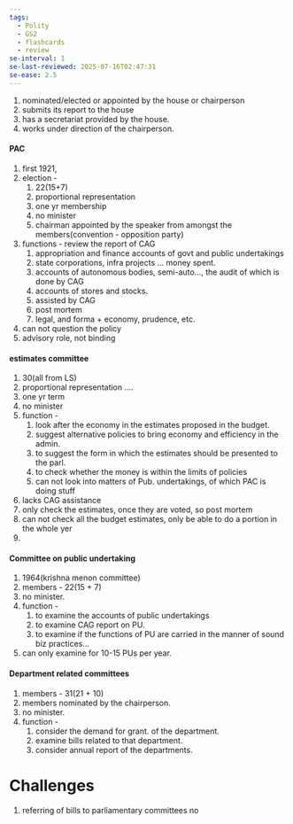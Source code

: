 ```yaml
---
tags:
  - Polity
  - GS2
  - flashcards
  - review
se-interval: 1
se-last-reviewed: 2025-07-16T02:47:31
se-ease: 2.5
---
```

1. nominated/elected or appointed by the house or chairperson
2. submits its report to the house
3. has a secretariat provided by the house.
4. works under direction of the chairperson.
#### PAC
1. first 1921,
2. election - 
	1. 22(15+7)
	2. proportional representation 
	3. one yr membership
	4. no minister
	5. chairman appointed by the speaker from amongst the members(convention - opposition party)
3. functions  - review the report of CAG
	1. appropriation and finance accounts of govt and public undertakings
	2. state corporations, infra projects ... money spent.
	3. accounts of autonomous bodies, semi-auto..., the audit of which is done by CAG
	4. accounts of stores and stocks.
	5. assisted by CAG
	6. post mortem 
	7. legal, and forma  + economy, prudence, etc.
4. can not question the policy
5. advisory role, not binding
#### estimates committee
1. 30(all from LS)
2. proportional representation ....
3. one yr term
4. no minister
5. function - 
	1. look after the economy in the estimates proposed in the budget.
	2. suggest alternative policies to bring economy and efficiency in the admin.
	3. to suggest the form in which the estimates should be presented to the parl.
	4. to check whether the money is within the limits of policies
	5. can not look into matters of Pub. undertakings, of which PAC is doing stuff
6. lacks CAG assistance
7. only check the estimates, once they are voted, so post mortem
8. can not check all the budget estimates, only be able to do a portion in the whole yer
9. 
#### Committee on public undertaking
1. 1964(krishna menon committee)
2. members - 22(15 + 7)
3. no minister.
4. function - 
	1. to examine the accounts of public undertakings
	2. to examine CAG report on PU.
	3. to examine if the functions of PU are carried in the manner of sound biz practices...
5. can only examine for 10-15 PUs per year.
#### Department related committees
1. members - 31(21 + 10)
2. members nominated by the chairperson.
3. no minister.
4. function  - 
	1. consider the demand for grant. of the department.
	2. examine bills related to that department.
	3. consider annual report of the departments.

# Challenges
1. referring of bills to parliamentary committees no 
